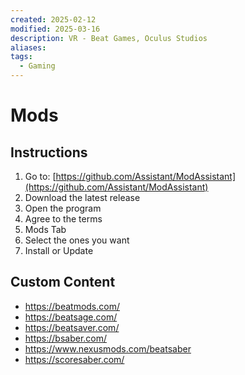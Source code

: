 ```yaml
---
created: 2025-02-12
modified: 2025-03-16
description: VR - Beat Games, Oculus Studios
aliases: 
tags:
  - Gaming
---
```


# Mods

## Instructions

1. Go to: [https://github.com/Assistant/ModAssistant](https://github.com/Assistant/ModAssistant)
2. Download the latest release
3. Open the program
4. Agree to the terms
5. Mods Tab
6. Select the ones you want
7. Install or Update

## Custom Content

- https://beatmods.com/
- https://beatsage.com/
- https://beatsaver.com/
- https://bsaber.com/
- https://www.nexusmods.com/beatsaber
- https://scoresaber.com/
